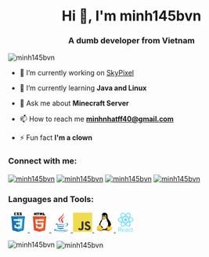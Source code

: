 
<h1 align="center">Hi 👋, I'm minh145bvn</h1>
<h3 align="center">A dumb developer from Vietnam</h3>

<p align="left"> <img src="https://komarev.com/ghpvc/?username=minh145bvn&label=Profile%20views&color=0e75b6&style=flat" alt="minh145bvn" /> </p>

- 🔭 I’m currently working on [SkyPixel](https://3fmc.com/discord)

- 🌱 I’m currently learning **Java and Linux**

- 💬 Ask me about **Minecraft Server**

- 📫 How to reach me **minhnhatff40@gmail.com**

- ⚡ Fun fact **I'm a clown**

<h3 align="left">Connect with me:</h3>
<p align="left">
<a href="https://twitter.com/minh145bvn" target="blank"><img align="center" src="https://raw.githubusercontent.com/rahuldkjain/github-profile-readme-generator/master/src/images/icons/Social/twitter.svg" alt="minh145bvn" height="30" width="40" /></a>
<a href="https://linkedin.com/in/minh145bvn" target="blank"><img align="center" src="https://raw.githubusercontent.com/rahuldkjain/github-profile-readme-generator/master/src/images/icons/Social/linked-in-alt.svg" alt="minh145bvn" height="30" width="40" /></a>
<a href="https://fb.com/minh145bvn" target="blank"><img align="center" src="https://raw.githubusercontent.com/rahuldkjain/github-profile-readme-generator/master/src/images/icons/Social/facebook.svg" alt="minh145bvn" height="30" width="40" /></a>
<a href="https://instagram.com/minh145bvn" target="blank"><img align="center" src="https://raw.githubusercontent.com/rahuldkjain/github-profile-readme-generator/master/src/images/icons/Social/instagram.svg" alt="minh145bvn" height="30" width="40" /></a>
</p>

<h3 align="left">Languages and Tools:</h3>
<p align="left"> <a href="https://www.w3schools.com/css/" target="_blank" rel="noreferrer"> <img src="https://raw.githubusercontent.com/devicons/devicon/master/icons/css3/css3-original-wordmark.svg" alt="css3" width="40" height="40"/> </a> <a href="https://www.w3.org/html/" target="_blank" rel="noreferrer"> <img src="https://raw.githubusercontent.com/devicons/devicon/master/icons/html5/html5-original-wordmark.svg" alt="html5" width="40" height="40"/> </a> <a href="https://www.java.com" target="_blank" rel="noreferrer"> <img src="https://raw.githubusercontent.com/devicons/devicon/master/icons/java/java-original.svg" alt="java" width="40" height="40"/> </a> <a href="https://developer.mozilla.org/en-US/docs/Web/JavaScript" target="_blank" rel="noreferrer"> <img src="https://raw.githubusercontent.com/devicons/devicon/master/icons/javascript/javascript-original.svg" alt="javascript" width="40" height="40"/> </a> <a href="https://www.linux.org/" target="_blank" rel="noreferrer"> <img src="https://raw.githubusercontent.com/devicons/devicon/master/icons/linux/linux-original.svg" alt="linux" width="40" height="40"/> </a> <a href="https://reactjs.org/" target="_blank" rel="noreferrer"> <img src="https://raw.githubusercontent.com/devicons/devicon/master/icons/react/react-original-wordmark.svg" alt="react" width="40" height="40"/> </a> </p>

<p><img align="left" src="https://github-readme-stats.vercel.app/api/top-langs?username=minh145bvn&show_icons=true&locale=en&layout=compact" alt="minh145bvn" /></p>

<p>&nbsp;<img align="center" src="https://github-readme-stats.vercel.app/api?username=minh145bvn&show_icons=true&locale=en" alt="minh145bvn" /></p>










